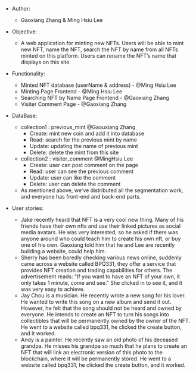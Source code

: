 - Author:
  - Gaoxiang Zhang & Ming Hsiu Lee

- Objective:
  - A web application for minting new NFTs. Users will be able to mint new NFT, name the NFT, search the NFT by name from all NFTs minted on this platform. Users can rename the NFT’s name that displays on this site.

- Functionality:
  - Minted NFT database (userName & address) - @Ming Hsiu Lee
  - Minting Page Frontend - @Ming Hsiu Lee
  - Searching NFT by Name Page Frontend - @Gaoxiang Zhang
  - Visiter Comment Page - @Gaoxiang Zhang
- DataBase:	
  - collection1 : previous_mint @Gaouxiang Zhang
    - Create: mint new coin and add it into database
    - Read: search for the previous mint by name
    - Update: updating the name of previous mint
    - Delete: delete the mint from this site
  - collection2 : visiter_comment @MingHsiu Lee
    - Create: user can post comment on the page
    - Read: user can see the previous comment
    - Update: user can like the comment
    - Delete: user can delete the comment
  - As mentioned above, we've distributed all the segmentation work, and everyone has front-end and back-end parts.

- User stories:
  - Jake recently heard that NFT is a very cool new thing. Many of his friends have their own nfts and use their linked pictures as social media avatars. He was very interested, so he asked if there was anyone around who could teach him to create his own nft, or buy one of his own. Gaoxiang told him that he and Lee are recently building a website, could help him.
  - Sherry has been boredly checking various news online, suddenly came across a website called BPQ331, they offer a service that provides NFT creation and trading capabilities for others. The advertisement reads: "If you want to have an NFT of your own, it only takes 1 minute, come and see." She clicked in to see it, and it was very easy to achieve.
  - Jay Chou is a musician. He recently wrote a new song for his lover. He wanted to write this song on a new album and send it out. However, he felt that the song should not be heard and owned by everyone. He intends to create an NFT to turn his songs into collectibles that will be permanently owned by the owner of the NFT. He went to a website called bpq331, he clicked the create button, and it worked.
  - Andy is a painter. He recently saw an old photo of his deceased grandpa. He misses his grandpa so much that he plans to create an NFT that will link an electronic version of this photo to the blockchain, where it will be permanently stored. He went to a website called bpq331, he clicked the create button, and it worked.
